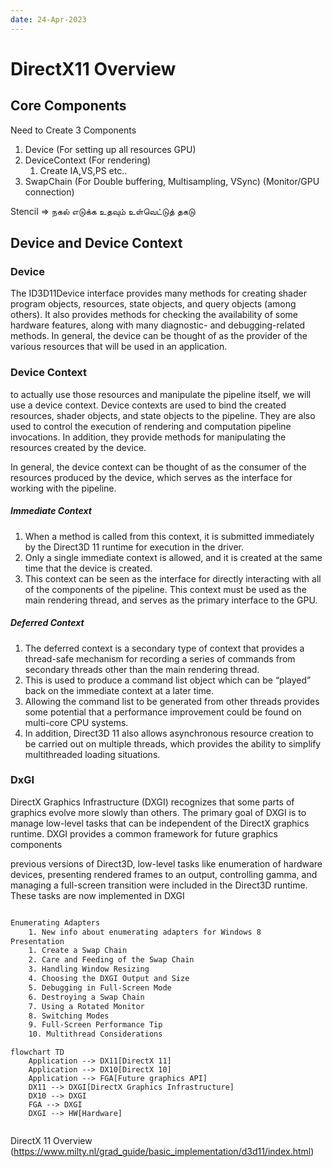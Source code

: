 ```yaml
---
date: 24-Apr-2023
---
```

# DirectX11 Overview 
## Core Components
Need to Create 3 Components
1. Device (For setting up all resources GPU)
2. DeviceContext (For rendering)
	1. Create IA,VS,PS etc..
3. SwapChain (For Double buffering, Multisampling, VSync) (Monitor/GPU connection)

Stencil => நகல் எடுக்க உதவும் உள்வெட்டுத் தகடு

## Device and Device Context
### Device
The ID3D11Device interface provides many methods for creating shader program  objects, resources, state objects, and query objects (among others). It also provides methods for checking the availability of some hardware features, along with many diagnostic-  and debugging-related methods. In general, the device can be thought of as the provider of  the various resources that will be used in an application.

### Device Context
to actually  use those resources and manipulate the pipeline itself, we will use a device context. Device  contexts are used to bind the created resources, shader objects, and state objects to the pipeline. They are also used to control the execution of rendering and computation pipeline invocations. In addition, they provide methods for manipulating the resources created by the  device. 

In general, the device context can be thought of as the consumer of the resources  produced by the device, which serves as the interface for working with the pipeline.

##### Immediate Context
1. When a method is called  from this context, it is submitted immediately by the Direct3D 11 runtime for execution in  the driver. 
2. Only a single immediate context is allowed, and it is created at the same time  that the device is created. 
3. This context can be seen as the interface for directly interacting  with all of the components of the pipeline. This context must be used as the main rendering  thread, and serves as the primary interface to the GPU. 
 
##### Deferred Context
1. The deferred context is a secondary type of context that provides a thread-safe mechanism  for recording a series of commands from secondary threads other than the main rendering  thread. 
2. This is used to produce a command list object which can be “played” back on the immediate context at a later time. 
3. Allowing the command list to be generated from other threads  provides some potential that a performance improvement could be found on multi-core CPU  systems. 
4. In addition, Direct3D 11 also allows asynchronous resource creation to be carried  out on multiple threads, which provides the ability to simplify multithreaded loading situations.

### DxGI 
DirectX Graphics Infrastructure (DXGI) recognizes that some parts of graphics evolve more slowly than others. The primary goal of DXGI is to manage low-level tasks that can be independent of the DirectX graphics runtime. DXGI provides a common framework for future graphics components

previous versions of Direct3D, low-level tasks like enumeration of hardware devices, presenting rendered frames to an output, controlling gamma, and managing a full-screen transition were included in the Direct3D runtime. These tasks are now implemented in DXGI
```txt

Enumerating Adapters
	1. New info about enumerating adapters for Windows 8
Presentation
	1. Create a Swap Chain
	2. Care and Feeding of the Swap Chain
	3. Handling Window Resizing
	4. Choosing the DXGI Output and Size
	5. Debugging in Full-Screen Mode
	6. Destroying a Swap Chain
	7. Using a Rotated Monitor
	8. Switching Modes
	9. Full-Screen Performance Tip
	10. Multithread Considerations
```

```mermaid
flowchart TD 
	Application --> DX11[DirectX 11]
	Application --> DX10[DirectX 10]
	Application --> FGA[Future graphics API]
	DX11 --> DXGI[DirectX Graphics Infrastructure]
	DX10 --> DXGI
	FGA --> DXGI
	DXGI --> HW[Hardware]
	
```
DirectX 11 Overview
(https://www.milty.nl/grad_guide/basic_implementation/d3d11/index.html)


